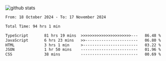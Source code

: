 
![github stats](https://github-readme-stats.vercel.app/api?username=realmahd1&show_icons=true&theme=codeSTACKr&hide_rank=true&count_private=true)

<!--START_SECTION:waka-->

```txt
From: 18 October 2024 - To: 17 November 2024

Total Time: 94 hrs 1 min

TypeScript       81 hrs 19 mins  >>>>>>>>>>>>>>>>>>>>>>---   86.48 %
JavaScript       6 hrs 23 mins   >>-----------------------   06.80 %
HTML             3 hrs 1 min     >------------------------   03.22 %
JSON             1 hr 50 mins    -------------------------   01.96 %
CSS              38 mins         -------------------------   00.69 %
```

<!--END_SECTION:waka-->

